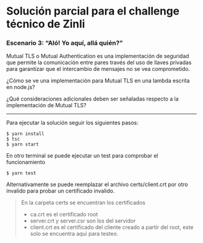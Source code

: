 # Solución parcial para el challenge técnico de Zinli

### Escenario 3: “Aló! Yo aquí, allá quién?” 

Mutual TLS o Mutual Authentication es una implementación de seguridad que permite la comunicación entre pares través del uso de llaves privadas para garantizar que el intercambio de mensajes no se vea comprometido. 

¿Cómo se ve una implementación para Mutual TLS en una lambda escrita en node.js? 

¿Qué consideraciones adicionales deben ser señaladas respecto a la implementación de Mutual TLS? 

___

Para ejecutar la solución seguir los siguientes pasos:

```
$ yarn install
$ tsc
$ yarn start
```

En otro terminal se puede ejecutar un test para comprobar el funcionamiento

```
$ yarn test
```

Alternativamente se puede reemplazar el archivo certs/client.crt por otro invalido para probar un certificado invalido.

> En la carpeta certs se encuentran los certificados
> - ca.crt es el certificado root
> - server.crt y server.csr son los del servidor
> - client.crt es el certificado del cliente creado a partir del root, este solo se encuentra aqui para testeo.